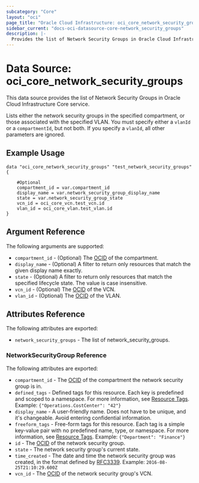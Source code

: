 ```yaml
---
subcategory: "Core"
layout: "oci"
page_title: "Oracle Cloud Infrastructure: oci_core_network_security_groups"
sidebar_current: "docs-oci-datasource-core-network_security_groups"
description: |-
  Provides the list of Network Security Groups in Oracle Cloud Infrastructure Core service
---
```


# Data Source: oci_core_network_security_groups
This data source provides the list of Network Security Groups in Oracle Cloud Infrastructure Core service.

Lists either the network security groups in the specified compartment, or those associated with the specified VLAN.
You must specify either a `vlanId` or a `compartmentId`, but not both. If you specify a `vlanId`, all other parameters are ignored.


## Example Usage

```hcl
data "oci_core_network_security_groups" "test_network_security_groups" {

	#Optional
	compartment_id = var.compartment_id
	display_name = var.network_security_group_display_name
	state = var.network_security_group_state
	vcn_id = oci_core_vcn.test_vcn.id
	vlan_id = oci_core_vlan.test_vlan.id
}
```

## Argument Reference

The following arguments are supported:

* `compartment_id` - (Optional) The [OCID](https://docs.cloud.oracle.com/iaas/Content/General/Concepts/identifiers.htm) of the compartment.
* `display_name` - (Optional) A filter to return only resources that match the given display name exactly. 
* `state` - (Optional) A filter to return only resources that match the specified lifecycle state. The value is case insensitive. 
* `vcn_id` - (Optional) The [OCID](https://docs.cloud.oracle.com/iaas/Content/General/Concepts/identifiers.htm) of the VCN.
* `vlan_id` - (Optional) The [OCID](https://docs.cloud.oracle.com/iaas/Content/General/Concepts/identifiers.htm) of the VLAN.


## Attributes Reference

The following attributes are exported:

* `network_security_groups` - The list of network_security_groups.

### NetworkSecurityGroup Reference

The following attributes are exported:

* `compartment_id` - The [OCID](https://docs.cloud.oracle.com/iaas/Content/General/Concepts/identifiers.htm) of the compartment the network security group is in. 
* `defined_tags` - Defined tags for this resource. Each key is predefined and scoped to a namespace. For more information, see [Resource Tags](https://docs.cloud.oracle.com/iaas/Content/General/Concepts/resourcetags.htm).  Example: `{"Operations.CostCenter": "42"}` 
* `display_name` - A user-friendly name. Does not have to be unique, and it's changeable. Avoid entering confidential information. 
* `freeform_tags` - Free-form tags for this resource. Each tag is a simple key-value pair with no predefined name, type, or namespace. For more information, see [Resource Tags](https://docs.cloud.oracle.com/iaas/Content/General/Concepts/resourcetags.htm).  Example: `{"Department": "Finance"}` 
* `id` - The [OCID](https://docs.cloud.oracle.com/iaas/Content/General/Concepts/identifiers.htm) of the network security group.
* `state` - The network security group's current state.
* `time_created` - The date and time the network security group was created, in the format defined by [RFC3339](https://tools.ietf.org/html/rfc3339).  Example: `2016-08-25T21:10:29.600Z` 
* `vcn_id` - The [OCID](https://docs.cloud.oracle.com/iaas/Content/General/Concepts/identifiers.htm) of the network security group's VCN.

